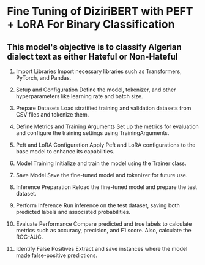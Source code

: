 # Fine Tuning of DiziriBERT with PEFT + LoRA For Binary Classification

## This model's objective is to classify Algerian dialect text as either Hateful or Non-Hateful

1. Import Libraries
Import necessary libraries such as Transformers, PyTorch, and Pandas.

2. Setup and Configuration
Define the model, tokenizer, and other hyperparameters like learning rate and batch size.

3. Prepare Datasets
Load stratified training and validation datasets from CSV files and tokenize them.

4. Define Metrics and Training Arguments
Set up the metrics for evaluation and configure the training settings using TrainingArguments.

5. Peft and LoRA Configuration
Apply Peft and LoRA configurations to the base model to enhance its capabilities.

6. Model Training
Initialize and train the model using the Trainer class.

7. Save Model
Save the fine-tuned model and tokenizer for future use.

8. Inference Preparation
Reload the fine-tuned model and prepare the test dataset.

9. Perform Inference
Run inference on the test dataset, saving both predicted labels and associated probabilities.

10. Evaluate Performance
Compare predicted and true labels to calculate metrics such as accuracy, precision, and F1 score. Also, calculate the ROC-AUC.

11. Identify False Positives
Extract and save instances where the model made false-positive predictions.

